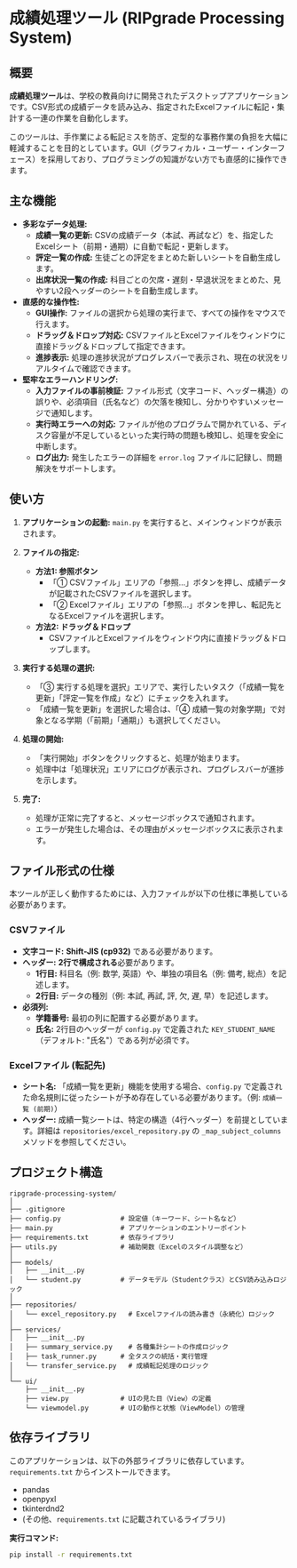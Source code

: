 # 成績処理ツール (RIPgrade Processing System)

## 概要

**成績処理ツール**は、学校の教員向けに開発されたデスクトップアプリケーションです。CSV形式の成績データを読み込み、指定されたExcelファイルに転記・集計する一連の作業を自動化します。

このツールは、手作業による転記ミスを防ぎ、定型的な事務作業の負担を大幅に軽減することを目的としています。GUI（グラフィカル・ユーザー・インターフェース）を採用しており、プログラミングの知識がない方でも直感的に操作できます。

## 主な機能

  * **多彩なデータ処理:**
      * **成績一覧の更新:** CSVの成績データ（本試、再試など）を、指定したExcelシート（前期・通期）に自動で転記・更新します。
      * **評定一覧の作成:** 生徒ごとの評定をまとめた新しいシートを自動生成します。
      * **出席状況一覧の作成:** 科目ごとの欠席・遅刻・早退状況をまとめた、見やすい2段ヘッダーのシートを自動生成します。
  * **直感的な操作性:**
      * **GUI操作:** ファイルの選択から処理の実行まで、すべての操作をマウスで行えます。
      * **ドラッグ＆ドロップ対応:** CSVファイルとExcelファイルをウィンドウに直接ドラッグ＆ドロップして指定できます。
      * **進捗表示:** 処理の進捗状況がプログレスバーで表示され、現在の状況をリアルタイムで確認できます。
  * **堅牢なエラーハンドリング:**
      * **入力ファイルの事前検証:** ファイル形式（文字コード、ヘッダー構造）の誤りや、必須項目（氏名など）の欠落を検知し、分かりやすいメッセージで通知します。
      * **実行時エラーへの対応:** ファイルが他のプログラムで開かれている、ディスク容量が不足しているといった実行時の問題も検知し、処理を安全に中断します。
      * **ログ出力:** 発生したエラーの詳細を `error.log` ファイルに記録し、問題解決をサポートします。

## 使い方

1.  **アプリケーションの起動:**
    `main.py` を実行すると、メインウィンドウが表示されます。

2.  **ファイルの指定:**

      * **方法1: 参照ボタン**
          * 「① CSVファイル」エリアの「参照...」ボタンを押し、成績データが記載されたCSVファイルを選択します。
          * 「② Excelファイル」エリアの「参照...」ボタンを押し、転記先となるExcelファイルを選択します。
      * **方法2: ドラッグ＆ドロップ**
          * CSVファイルとExcelファイルをウィンドウ内に直接ドラッグ＆ドロップします。

3.  **実行する処理の選択:**

      * 「③ 実行する処理を選択」エリアで、実行したいタスク（「成績一覧を更新」「評定一覧を作成」など）にチェックを入れます。
      * 「成績一覧を更新」を選択した場合は、「④ 成績一覧の対象学期」で対象となる学期（「前期」「通期」）も選択してください。

4.  **処理の開始:**

      * 「実行開始」ボタンをクリックすると、処理が始まります。
      * 処理中は「処理状況」エリアにログが表示され、プログレスバーが進捗を示します。

5.  **完了:**

      * 処理が正常に完了すると、メッセージボックスで通知されます。
      * エラーが発生した場合は、その理由がメッセージボックスに表示されます。

## ファイル形式の仕様

本ツールが正しく動作するためには、入力ファイルが以下の仕様に準拠している必要があります。

### CSVファイル

  * **文字コード:** **Shift-JIS (cp932)** である必要があります。
  * **ヘッダー:** **2行で構成される**必要があります。
      * **1行目:** 科目名（例: 数学, 英語）や、単独の項目名（例: 備考, 総点）を記述します。
      * **2行目:** データの種別（例: 本試, 再試, 評, 欠, 遅, 早）を記述します。
  * **必須列:**
      * **学籍番号:** 最初の列に配置する必要があります。
      * **氏名:** 2行目のヘッダーが `config.py` で定義された `KEY_STUDENT_NAME`（デフォルト: "氏名"）である列が必須です。

### Excelファイル (転記先)

  * **シート名:** 「成績一覧を更新」機能を使用する場合、`config.py` で定義された命名規則に従ったシートが予め存在している必要があります。（例: `成績一覧 (前期)`）
  * **ヘッダー:** 成績一覧シートは、特定の構造（4行ヘッダー）を前提としています。詳細は `repositories/excel_repository.py` の `_map_subject_columns` メソッドを参照してください。

## プロジェクト構造

```
ripgrade-processing-system/
│
├── .gitignore
├── config.py               # 設定値（キーワード、シート名など）
├── main.py                 # アプリケーションのエントリーポイント
├── requirements.txt        # 依存ライブラリ
├── utils.py                # 補助関数（Excelのスタイル調整など）
│
├── models/
│   ├── __init__.py
│   └── student.py          # データモデル（Studentクラス）とCSV読み込みロジック
│
├── repositories/
│   └── excel_repository.py   # Excelファイルの読み書き（永続化）ロジック
│
├── services/
│   ├── __init__.py
│   ├── summary_service.py    # 各種集計シートの作成ロジック
│   ├── task_runner.py      # 全タスクの統括・実行管理
│   └── transfer_service.py   # 成績転記処理のロジック
│
└── ui/
    ├── __init__.py
    ├── view.py             # UIの見た目（View）の定義
    └── viewmodel.py        # UIの動作と状態（ViewModel）の管理
```

## 依存ライブラリ

このアプリケーションは、以下の外部ライブラリに依存しています。`requirements.txt` からインストールできます。

  * pandas
  * openpyxl
  * tkinterdnd2
  * (その他、`requirements.txt` に記載されているライブラリ)

**実行コマンド:**

```bash
pip install -r requirements.txt
```

